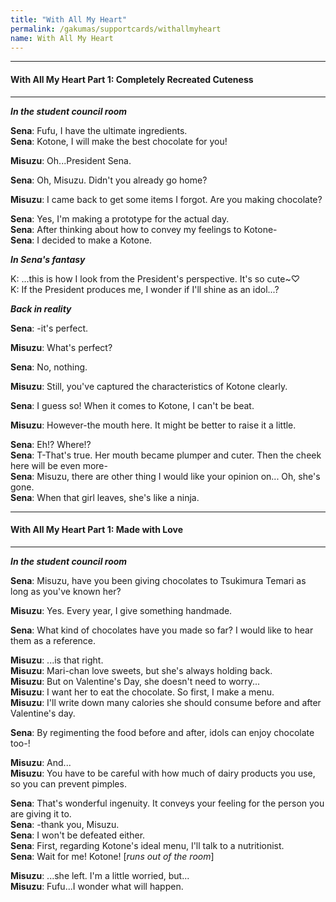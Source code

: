 ```yaml
---
title: "With All My Heart"
permalink: /gakumas/supportcards/withallmyheart
name: With All My Heart
---
```

________________________

#### With All My Heart Part 1: Completely Recreated Cuteness

----

*__In the student council room__*

__Sena__: Fufu, I have the ultimate ingredients.<br />
__Sena__: Kotone, I will make the best chocolate for you!

__Misuzu__: Oh...President Sena.

__Sena__: Oh, Misuzu. Didn't you already go home?

__Misuzu__: I came back to get some items I forgot. Are you making chocolate?

__Sena__: Yes, I'm making a prototype for the actual day.<br />
__Sena__: After thinking about how to convey my feelings to Kotone-<br />
__Sena__: I decided to make a Kotone.<br />

*__In Sena's fantasy__*

K: ...this is how I look from the President's perspective. It's so cute~♡<br />
K: If the President produces me, I wonder if I'll shine as an idol...?

*__Back in reality__*

__Sena__: -it's perfect.

__Misuzu__: What's perfect?

__Sena__: No, nothing.

__Misuzu__: Still, you've captured the characteristics of Kotone clearly.

__Sena__: I guess so! When it comes to Kotone, I can't be beat.

__Misuzu__: However-the mouth here. It might be better to raise it a little.

__Sena__: Eh!? Where!?<br />
__Sena__: T-That's true. Her mouth became plumper and cuter. Then the cheek here will be even more-<br />
__Sena__: Misuzu, there are other thing I would like your opinion on... Oh, she's gone.<br />
__Sena__: When that girl leaves, she's like a ninja.

---

#### With All My Heart Part 1: Made with Love

----

*__In the student council room__*

__Sena__: Misuzu, have you been giving chocolates to Tsukimura Temari as long as you've known her?

__Misuzu__: Yes. Every year, I give something handmade.

__Sena__: What kind of chocolates have you made so far? I would like to hear them as a reference.

__Misuzu__: ...is that right.<br />
__Misuzu__: Mari-chan love sweets, but she's always holding back.<br />
__Misuzu__: But on Valentine's Day, she doesn't need to worry...<br />
__Misuzu__: I want her to eat the chocolate. So first, I make a menu.<br />
__Misuzu__: I'll write down many calories she should consume before and after Valentine's day.<br />

__Sena__: By regimenting the food before and after, idols can enjoy chocolate too-!

__Misuzu__: And...<br />
__Misuzu__: You have to be careful with how much of dairy products you use, so you can prevent pimples.

__Sena__: That's wonderful ingenuity. It conveys your feeling for the person you are giving it to.<br />
__Sena__: -thank you, Misuzu.<br />
__Sena__: I won't be defeated either.<br />
__Sena__: First, regarding Kotone's ideal menu, I'll talk to a nutritionist.<br />
__Sena__: Wait for me! Kotone! [*runs out of the room*]<br />

__Misuzu__: ...she left. I'm a little worried, but...<br />
__Misuzu__: Fufu...I wonder what will happen.